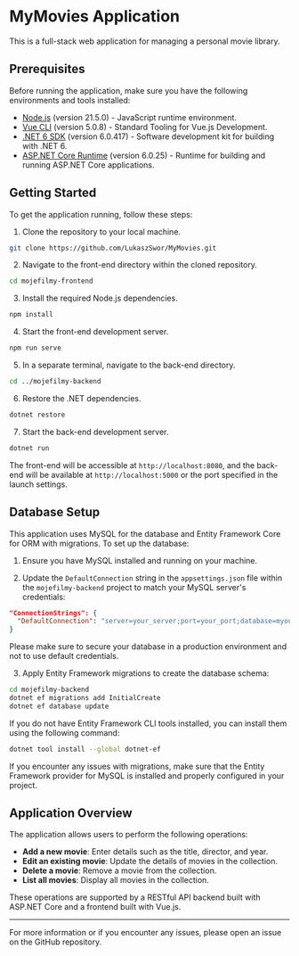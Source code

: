 # MyMovies Application

This is a full-stack web application for managing a personal movie library.

## Prerequisites

Before running the application, make sure you have the following environments and tools installed:

- [Node.js](https://nodejs.org/) (version 21.5.0) - JavaScript runtime environment.
- [Vue CLI](https://cli.vuejs.org/) (version 5.0.8) - Standard Tooling for Vue.js Development.
- [.NET 6 SDK](https://dotnet.microsoft.com/download) (version 6.0.417) - Software development kit for building with .NET 6.
- [ASP.NET Core Runtime](https://dotnet.microsoft.com/download) (version 6.0.25) - Runtime for building and running ASP.NET Core applications.

## Getting Started

To get the application running, follow these steps:

1. Clone the repository to your local machine.

```sh
git clone https://github.com/LukaszSwor/MyMovies.git
```

2. Navigate to the front-end directory within the cloned repository.

```sh
cd mojefilmy-frontend
```

3. Install the required Node.js dependencies.

```sh
npm install
```

4. Start the front-end development server.

```sh
npm run serve
```

5. In a separate terminal, navigate to the back-end directory.

```sh
cd ../mojefilmy-backend
```

6. Restore the .NET dependencies.

```sh
dotnet restore
```

7. Start the back-end development server.

```sh
dotnet run
```

The front-end will be accessible at `http://localhost:8080`, and the back-end will be available at `http://localhost:5000` or the port specified in the launch settings.

## Database Setup

This application uses MySQL for the database and Entity Framework Core for ORM with migrations. To set up the database:

1. Ensure you have MySQL installed and running on your machine.

2. Update the `DefaultConnection` string in the `appsettings.json` file within the `mojefilmy-backend` project to match your MySQL server's credentials:

```json
"ConnectionStrings": {
  "DefaultConnection": "server=your_server;port=your_port;database=myour_database;user=your_username;password=your_password;"
}
```

Please make sure to secure your database in a production environment and not to use default credentials.

3. Apply Entity Framework migrations to create the database schema:

```sh
cd mojefilmy-backend
dotnet ef migrations add InitialCreate
dotnet ef database update
```

If you do not have Entity Framework CLI tools installed, you can install them using the following command:

```sh
dotnet tool install --global dotnet-ef
```

If you encounter any issues with migrations, make sure that the Entity Framework provider for MySQL is installed and properly configured in your project.

## Application Overview

The application allows users to perform the following operations:

- **Add a new movie**: Enter details such as the title, director, and year.
- **Edit an existing movie**: Update the details of movies in the collection.
- **Delete a movie**: Remove a movie from the collection.
- **List all movies**: Display all movies in the collection.

These operations are supported by a RESTful API backend built with ASP.NET Core and a frontend built with Vue.js.

---

For more information or if you encounter any issues, please open an issue on the GitHub repository.
